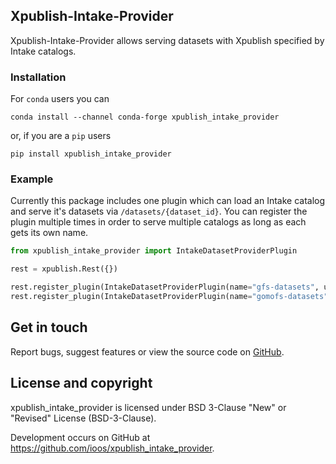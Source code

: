 ## Xpublish-Intake-Provider

Xpublish-Intake-Provider allows serving datasets with Xpublish specified by Intake catalogs.

### Installation

For `conda` users you can

```shell
conda install --channel conda-forge xpublish_intake_provider
```

or, if you are a `pip` users

```shell
pip install xpublish_intake_provider
```

### Example

Currently this package includes one plugin which can load an
Intake catalog and serve it's datasets via `/datasets/{dataset_id}`.
You can register the plugin multiple times in order to serve
multiple catalogs as long as each gets its own name.

```python
from xpublish_intake_provider import IntakeDatasetProviderPlugin

rest = xpublish.Rest({})

rest.register_plugin(IntakeDatasetProviderPlugin(name="gfs-datasets", uri="https://raw.githubusercontent.com/axiom-data-science/mc-goods/main/mc_goods/gfs-1-4deg.yaml"))
rest.register_plugin(IntakeDatasetProviderPlugin(name="gomofs-datasets", uri="https://raw.githubusercontent.com/axiom-data-science/mc-goods/main/mc_goods/gomofs.yaml"))
```


## Get in touch

Report bugs, suggest features or view the source code on [GitHub](https://github.com/ioos/xpublish_intake_provider/issues).


## License and copyright

xpublish_intake_provider is licensed under BSD 3-Clause "New" or "Revised" License (BSD-3-Clause).

Development occurs on GitHub at <https://github.com/ioos/xpublish_intake_provider>.
